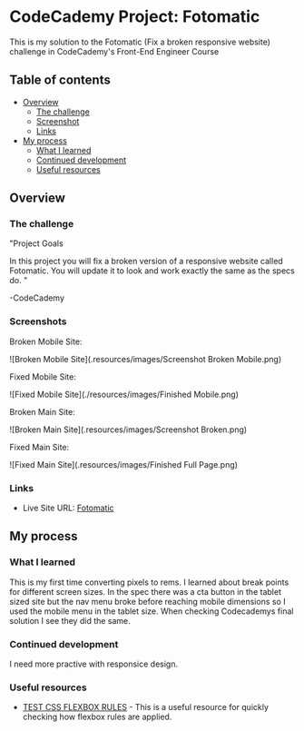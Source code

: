 # CodeCademy Project: Fotomatic

This is my solution to the Fotomatic (Fix a broken responsive website) challenge in CodeCademy's Front-End Engineer Course

## Table of contents

- [Overview](#overview)
  - [The challenge](#the-challenge)
  - [Screenshot](#screenshot)
  - [Links](#links)
- [My process](#my-process)
  - [What I learned](#what-i-learned)
  - [Continued development](#continued-development)
  - [Useful resources](#useful-resources)

## Overview

### The challenge

"Project Goals

In this project you will fix a broken version of a responsive website called Fotomatic. You will update it to look and work exactly the same as the specs do. "

-CodeCademy

### Screenshots

Broken Mobile Site:

![Broken Mobile Site](.resources/images/Screenshot Broken Mobile.png)

Fixed Mobile Site:

![Fixed Mobile Site](./resources/images/Finished Mobile.png)

Broken Main Site:

![Broken Main Site](.resources/images/Screenshot Broken.png)

Fixed Main Site:

![Fixed Main Site](.resources/images/Finished Full Page.png)

### Links

- Live Site URL: [Fotomatic](https://andyferrie.github.io/Fotomatic/)

## My process

### What I learned

This is my first time converting pixels to rems. I learned about break points for different screen sizes. In the spec there was a cta button in the tablet sized site but the nav menu broke before reaching mobile dimensions so I used the mobile menu in the tablet size. When checking Codecademys final solution I see they did the same.

### Continued development

I need more practive with responsice design.

### Useful resources

- [TEST CSS FLEXBOX RULES](https://flexbox.help/) - This is a useful resource for quickly checking how flexbox rules are applied.